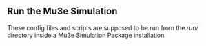 ## Run the Mu3e Simulation

These config files and scripts are supposed to be run from the *run/* directory inside a Mu3e Simulation Package installation.
